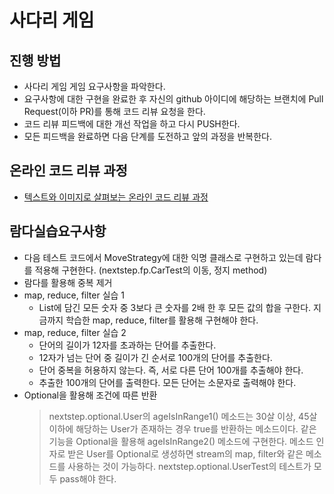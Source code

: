 # 사다리 게임
## 진행 방법
* 사다리 게임 게임 요구사항을 파악한다.
* 요구사항에 대한 구현을 완료한 후 자신의 github 아이디에 해당하는 브랜치에 Pull Request(이하 PR)를 통해 코드 리뷰 요청을 한다.
* 코드 리뷰 피드백에 대한 개선 작업을 하고 다시 PUSH한다.
* 모든 피드백을 완료하면 다음 단계를 도전하고 앞의 과정을 반복한다.

## 온라인 코드 리뷰 과정
* [텍스트와 이미지로 살펴보는 온라인 코드 리뷰 과정](https://github.com/nextstep-step/nextstep-docs/tree/master/codereview)

## 람다실습요구사항
* 다음 테스트 코드에서 MoveStrategy에 대한 익명 클래스로 구현하고 있는데 람다를 적용해 구현한다.
(nextstep.fp.CarTest의 이동, 정지 method)
* 람다를 활용해 중복 제거
* map, reduce, filter 실습 1 
  * List에 담긴 모든 숫자 중 3보다 큰 숫자를 2배 한 후 모든 값의 합을 구한다. 지금까지 학습한 map, reduce, filter를 활용해 구현해야 한다.
* map, reduce, filter 실습 2
  * 단어의 길이가 12자를 초과하는 단어를 추출한다.
  * 12자가 넘는 단어 중 길이가 긴 순서로 100개의 단어를 추출한다.
  * 단어 중복을 허용하지 않는다. 즉, 서로 다른 단어 100개를 추출해야 한다.
  * 추출한 100개의 단어를 출력한다. 모든 단어는 소문자로 출력해야 한다.
* Optional을 활용해 조건에 따른 반환
   > nextstep.optional.User의 ageIsInRange1() 메소드는 30살 이상, 45살 이하에 해당하는 User가 존재하는 경우 true를 반환하는 메소드이다.
     같은 기능을 Optional을 활용해 ageIsInRange2() 메소드에 구현한다. 메소드 인자로 받은 User를 Optional로 생성하면 stream의 map, filter와 같은 메소드를 사용하는 것이 가능하다.
     nextstep.optional.UserTest의 테스트가 모두 pass해야 한다.